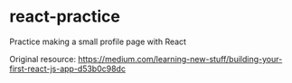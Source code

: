 # react-practice
Practice making a small profile page with React

Original resource: https://medium.com/learning-new-stuff/building-your-first-react-js-app-d53b0c98dc
